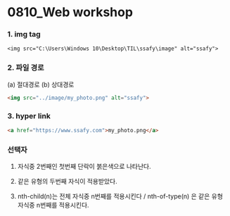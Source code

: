 # 0810_Web workshop

### 1. img tag

`<img src="C:\Users\Windows 10\Desktop\TIL\ssafy\image" alt="ssafy"> `



### 2. 파일 경로

(a) 절대경로 (b) 상대경로

```html
<img src="../image/my_photo.png" alt="ssafy">
```



### 3. hyper link

```html
<a href="https://www.ssafy.com">my_photo.png</a>
```



### 선택자

1) 자식중 2번째인 첫번째 단락이 붉은색으로 나타난다.

2) 같은 유형의 두번째 자식이 적용받았다.

3) nth-child(n)는 전체 자식중 n번째를 적용시킨다 / nth-of-type(n) 은 같은 유형 자식중 n번째를 적용시킨다.